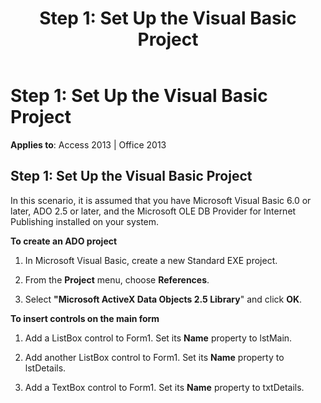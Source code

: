 ﻿---
title: 'Step 1: Set Up the Visual Basic Project'
TOCTitle: 'Step 1: Set Up the Visual Basic Project'
ms:assetid: 1b8195c9-60c8-18a2-3fa2-ffdeed370748
ms:mtpsurl: https://msdn.microsoft.com/library/JJ248954(v=office.15)
ms:contentKeyID: 48543544
ms.date: 09/18/2015
mtps_version: v=office.15
---

# Step 1: Set Up the Visual Basic Project


**Applies to**: Access 2013 | Office 2013

## Step 1: Set Up the Visual Basic Project

In this scenario, it is assumed that you have Microsoft Visual Basic 6.0 or later, ADO 2.5 or later, and the Microsoft OLE DB Provider for Internet Publishing installed on your system.

**To create an ADO project**

1.  In Microsoft Visual Basic, create a new Standard EXE project.

2.  From the **Project** menu, choose **References**.

3.  Select **"Microsoft ActiveX Data Objects 2.5 Library**" and click **OK**.

**To insert controls on the main form**

1.  Add a ListBox control to Form1. Set its **Name** property to lstMain.

2.  Add another ListBox control to Form1. Set its **Name** property to lstDetails.

3.  Add a TextBox control to Form1. Set its **Name** property to txtDetails.

